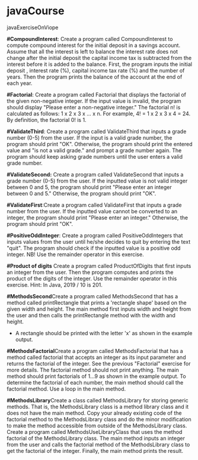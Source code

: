 # javaCourse
javaExerciseOnViope

**#CompoundInterest**: Create a program called CompoundInterest to compute compound interest for the initial deposit in a savings account.
Assume that all the interest is left to balance the interest rate does not change after the initial deposit the capital income tax is subtracted from the interest before it is added to the balance.
First, the program inputs the initial deposit , interest rate (%), capital income tax rate (%) and the number of years. Then the program prints the balance of the account at the end of each year.

**#Factorial**: Create a program called Factorial that displays the factorial of the given non-negative integer. If the input value is invalid, the program should display "Please enter a non-negative integer."
The factorial n! is calculated as follows: 1 x 2 x 3 x ... x n. 
For example, 4! = 1 x 2 x 3 x 4 = 24.
By definition, the factorial 0! is 1.

**#ValidateThird**: Create a program called ValidateThird that inputs a grade number (0-5) from the user. If the input is a valid grade number, the program should print "OK". Otherwise, the program should print the entered value and "is not a valid grade." and prompt a grade number again. The program should keep asking grade numbers until the user enters a valid grade number.

**#ValidateSecond:** Create a program called ValidateSecond that inputs a grade number (0-5) from the user. If the inputted value is not valid integer between 0 and 5, the program should print "Please enter an integer between 0 and 5." Otherwise, the program should print "OK".

**#ValidateFirst**:Create a program called ValidateFirst that inputs a grade number from the user. If the inputted value cannot be converted to an integer, the program should print "Please enter an integer." Otherwise, the program should print "OK".

**#PositiveOddInteger**: Create a program called PositiveOddIntegers that inputs values from the user until he/she decides to quit by entering the text "quit". The program should check if the inputted value is a positive odd integer. NB! Use the remainder operator in this exercise.

**#Product of digits**
Create a program called ProductOfDigits that first inputs an integer from the user. Then the program computes and prints the product of the digits of the integer. Use the remainder operator in this exercise. Hint: In Java, 2019 / 10 is 201.

**#MethodsSecond**Create a program called MethodsSecond that has a method called printRectangle that prints a 'rectangle shape' based on the given width and height. The main method first inputs width and height from the user and then calls the printRectangle method with the width and height.
* A rectangle should be printed with the letter 'x' as shown in the example output.

**#MethodsFactorial**Create a program called MethodsFactorial that has a method called factorial that accepts an integer as its input parameter and returns the factorial of the integer. See the previous "Factorial" exercise for more details. The factorial method should not print anything.
The main method should print factorials of 1...9 as shown in the example output. To determine the factorial of each number, the main method should call the factorial method. Use a loop in the main method.

**#MethodsLibrary**Create a class called MethodsLibrary for storing generic methods. That is, the MethodsLibrary class is a method library class and it does not have the main method. Copy your already existing code of the factorial method to the MethodsLibrary class and do the minor modification to make the method accessible from outside of the MethodsLibrary class.
Create a program called MethodsUseLibraryClass that uses the method factorial of the MethodsLibrary class. The main method inputs an integer from the user and calls the factorial method of the MethodsLibrary class to get the factorial of the integer. Finally, the main method prints the result.

